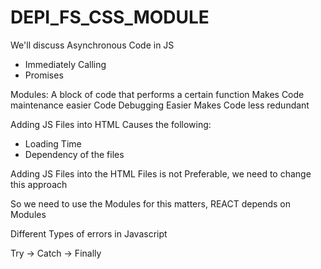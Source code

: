 # DEPI_FS_CSS_MODULE
We'll discuss Asynchronous Code in JS

- Immediately Calling
- Promises

Modules:
A block of code that performs a certain function
Makes Code maintenance easier
Code Debugging Easier
Makes Code less redundant

Adding JS Files into HTML Causes the following:
- Loading Time
- Dependency of the files

Adding JS Files into the HTML Files is not Preferable, we need to change this approach

So we need to use the Modules for this matters, REACT depends on Modules

Different Types of errors in Javascript

Try -> Catch -> Finally

